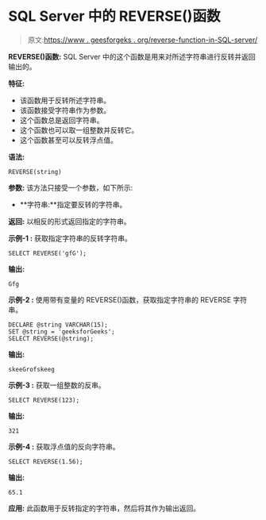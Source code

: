 # SQL Server 中的 REVERSE()函数

> 原文:[https://www . geesforgeks . org/reverse-function-in-SQL-server/](https://www.geeksforgeeks.org/reverse-function-in-sql-server/)

**REVERSE()函数:**
SQL Server 中的这个函数是用来对所述字符串进行反转并返回输出的。

**特征:**

*   该函数用于反转所述字符串。
*   该函数接受字符串作为参数。
*   这个函数总是返回字符串。
*   这个函数也可以取一组整数并反转它。
*   这个函数甚至可以反转浮点值。

**语法:**

```
REVERSE(string)
```

**参数:**
该方法只接受一个参数，如下所示:

*   **字符串:**指定要反转的字符串。

**返回:**
以相反的形式返回指定的字符串。

**示例-1 :**
获取指定字符串的反转字符串。

```
SELECT REVERSE('gfG');
```

**输出:**

```
Gfg
```

**示例-2 :**
使用带有变量的 REVERSE()函数，获取指定字符串的 REVERSE 字符串。

```
DECLARE @string VARCHAR(15);  
SET @string = 'geeksforGeeks';  
SELECT REVERSE(@string);

```

**输出:**

```
skeeGrofskeeg
```

**示例-3 :**
获取一组整数的反串。

```
SELECT REVERSE(123);
```

**输出:**

```
321
```

**示例-4 :**
获取浮点值的反向字符串。

```
SELECT REVERSE(1.56);
```

**输出:**

```
65.1
```

**应用:**
此函数用于反转指定的字符串，然后将其作为输出返回。
